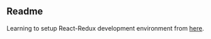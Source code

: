 ## Readme

Learning to setup React-Redux development environment from
[here](https://zombiecodekill.com/2016/05/22/react-and-redux-environment-setup/).
